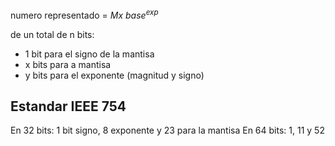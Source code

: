 numero representado = $Mx \ base^{exp}$

de un total de n bits:
- 1 bit para el signo de la mantisa
- x bits para a mantisa
- y bits para el exponente (magnitud  y signo)
## Estandar IEEE 754
En 32 bits: 1 bit signo, 8 exponente y 23 para la mantisa
En 64 bits: 1, 11 y 52  